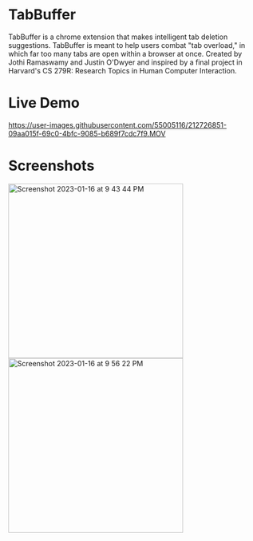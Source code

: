 # TabBuffer
TabBuffer is a chrome extension that makes intelligent tab deletion suggestions. TabBuffer is meant to help users combat "tab overload," in which far too many tabs are open within a browser at once. Created by Jothi Ramaswamy and Justin O'Dwyer and inspired by a final project in Harvard's CS 279R: Research Topics in Human Computer Interaction.

# Live Demo

https://user-images.githubusercontent.com/55005116/212726851-09aa015f-69c0-4bfc-9085-b689f7cdc7f9.MOV

# Screenshots

<div class="row">
  <div class="column">
    <img width="350" alt="Screenshot 2023-01-16 at 9 43 44 PM" src="https://user-images.githubusercontent.com/55005116/212800854-5ebdf2cd-50d4-4dad-97f1-f610d20a4728.png">
  </div>
  <div class="column">
    <img width="350" alt="Screenshot 2023-01-16 at 9 56 22 PM" src="https://user-images.githubusercontent.com/55005116/212800863-7a92f45a-d4cc-4dcb-afdf-077aad10c5c0.png">
  </div>
</div>
